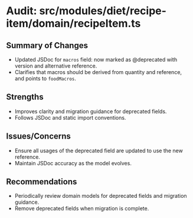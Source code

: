 # Audit: src/modules/diet/recipe-item/domain/recipeItem.ts

## Summary of Changes
- Updated JSDoc for `macros` field: now marked as @deprecated with version and alternative reference.
- Clarifies that macros should be derived from quantity and reference, and points to `foodMacros`.

## Strengths
- Improves clarity and migration guidance for deprecated fields.
- Follows JSDoc and static import conventions.

## Issues/Concerns
- Ensure all usages of the deprecated field are updated to use the new reference.
- Maintain JSDoc accuracy as the model evolves.

## Recommendations
- Periodically review domain models for deprecated fields and migration guidance.
- Remove deprecated fields when migration is complete.
